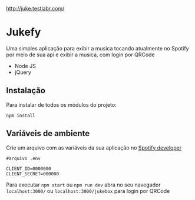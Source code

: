 http://juke.testlabr.com/
# Jukefy
Uma simples aplicação para exibir a musica tocando atualmente no Spotify por meio de sua api e exibir a musica, com login por QRCode 

- Node JS
- jQuery


## Instalação
Para instalar de todos os módulos do projeto:

    npm install
    
## Variáveis de ambiente 
Crie um arquivo com as variáveis da sua aplicação no [Spotify developer](https://developer.spotify.com/dashboard/applications) 

    #arquivo .env
    
    CLIENT_ID=0000000
    CLIENT_SECRET=000000

Para executar `npm start`  ou `npm run dev`
abra no seu navegador `localhost:3000/` ou `localhost:3000/jukebox` para login por QRCode 
## 
